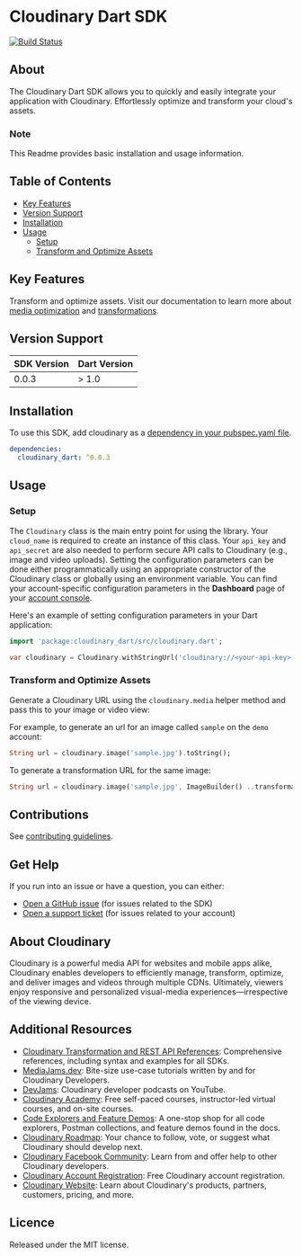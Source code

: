 Cloudinary Dart SDK
=========================
[![Build Status](https://api.travis-ci.com/cloudinary/cloudinary_dart.svg?branch=master)](https://app.travis-ci.com/github/cloudinary/cloudinary_dart)
## About
The Cloudinary Dart SDK allows you to quickly and easily integrate your application with Cloudinary.
Effortlessly optimize and transform your cloud's assets.

### Note
This Readme provides basic installation and usage information.

## Table of Contents
- [Key Features](#key-features)
- [Version Support](#Version-Support)
- [Installation](#installation)
- [Usage](#usage)
    - [Setup](#Setup)
    - [Transform and Optimize Assets](#Transform-and-Optimize-Assets)

## Key Features
Transform and optimize assets. Visit our documentation to learn more about [media optimization](https://cloudinary.com/documentation/media_optimization) and [transformations](https://cloudinary.com/documentation/image_transformations).

## Version Support
| SDK Version | Dart Version |
|-------------|--------------|
| 0.0.3       | > 1.0        | 

## Installation
To use this SDK, add cloudinary as a [dependency in your pubspec.yaml file](https://flutter.dev/platform-plugins/).

```yaml
dependencies:
  cloudinary_dart: ^0.0.3
```

## Usage
### Setup
The `Cloudinary` class is the main entry point for using the library. Your `cloud_name` is required to create an instance of this class. Your `api_key` and `api_secret` are also needed to perform secure API calls to Cloudinary (e.g., image and video uploads). Setting the configuration parameters can be done either programmatically using an appropriate constructor of the Cloudinary class or globally using an environment variable. You can find your account-specific configuration parameters in the **Dashboard** page of your [account console](https://cloudinary.com/console).

Here's an example of setting configuration parameters in your Dart application:

```dart
import 'package:cloudinary_dart/src/cloudinary.dart';

var cloudinary = Cloudinary.withStringUrl('cloudinary://<your-api-key>:<your-api-secret>@<your-cloud-name>');
```

### Transform and Optimize Assets

Generate a Cloudinary URL using the `cloudinary.media` helper method and pass this to your image or video view:

For example, to generate an url for an image called `sample` on the `demo` account:

```dart
String url = cloudinary.image('sample.jpg').toString();
```

To generate a transformation URL for the same image:

```dart
String url = cloudinary.image('sample.jpg', ImageBuilder() ..transformation = "w_500").toString();
```

## Contributions
See [contributing guidelines](/CONTRIBUTING.md).

## Get Help
If you run into an issue or have a question, you can either:
- [Open a GitHub issue](https://github.com/cloudinary/cloudinary_kotlin/issues) (for issues related to the SDK)
- [Open a support ticket](https://cloudinary.com/contact) (for issues related to your account)

## About Cloudinary
Cloudinary is a powerful media API for websites and mobile apps alike, Cloudinary enables developers to efficiently manage, transform, optimize, and deliver images and videos through multiple CDNs. Ultimately, viewers enjoy responsive and personalized visual-media experiences—irrespective of the viewing device.

## Additional Resources
- [Cloudinary Transformation and REST API References](https://cloudinary.com/documentation/cloudinary_references): Comprehensive references, including syntax and examples for all SDKs.
- [MediaJams.dev](https://mediajams.dev/): Bite-size use-case tutorials written by and for Cloudinary Developers.
- [DevJams](https://www.youtube.com/playlist?list=PL8dVGjLA2oMr09amgERARsZyrOz_sPvqw): Cloudinary developer podcasts on YouTube.
- [Cloudinary Academy](https://training.cloudinary.com/): Free self-paced courses, instructor-led virtual courses, and on-site courses.
- [Code Explorers and Feature Demos](https://cloudinary.com/documentation/code_explorers_demos_index): A one-stop shop for all code explorers, Postman collections, and feature demos found in the docs.
- [Cloudinary Roadmap](https://cloudinary.com/roadmap): Your chance to follow, vote, or suggest what Cloudinary should develop next.
- [Cloudinary Facebook Community](https://www.facebook.com/groups/CloudinaryCommunity): Learn from and offer help to other Cloudinary developers.
- [Cloudinary Account Registration](https://cloudinary.com/users/register/free): Free Cloudinary account registration.
- [Cloudinary Website](https://cloudinary.com): Learn about Cloudinary's products, partners, customers, pricing, and more.

## Licence
Released under the MIT license.